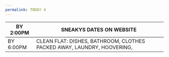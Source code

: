 ```yaml
---
permalink: TODAY 4
---
```

| BY 2:00PM | SNEAKYS DATES ON WEBSITE |
| -- | -- |
| BY 6:00PM | CLEAN FLAT: DISHES, BATHROOM, CLOTHES PACKED AWAY, LAUNDRY, HOOVERING, |
